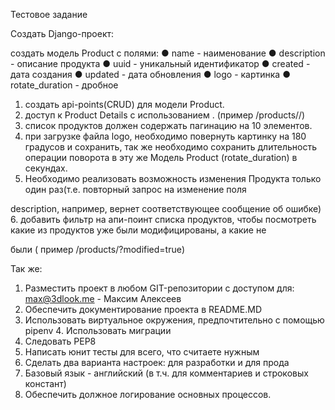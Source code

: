Тестовое задание 

Создать Django-проект: 

создать модель Product c полями: 
● name - наименование 
● description - описание продукта 
● uuid - уникальный идентификатор 
● created - дата создания 
● updated - дата обновления 
● logo - картинка 
● rotate_duration - дробное 

1. создать api-points(CRUD) для модели Product. 
2. доступ к Product Details c использованием <uuid>. (пример /products/<uuid>/) 
3. список продуктов должен содержать пагинацию на 10 элементов. 
4. при загрузке файла logo, необходимо повернуть картинку на 180 градусов и 
сохранить, так же необходимо сохранить длительность операции поворота в эту же Модель Product (rotate_duration) в секундах. 
5. Необходимо реализовать возможность изменения Продукта только один раз(т.е. повторный запрос на изменение поля 

description, например, вернет соответствующее сообщение об ошибке) 
6. добавить фильтр на апи-поинт списка продуктов, чтобы посмотреть какие из продуктов уже были модифицированы, а какие не 

были ( пример /products/?modified=true) 

Так же: 
1. Разместить проект в любом GIT-репозитории с доступом для: max@3dlook.me - Максим Алексеев 
2. Обеспечить документирование проекта в README.MD 
3. Использовать виртуальное окружения, предпочтительно c помощью pipenv 4. Использовать миграции 
5. Следовать PEP8 
6. Написать юнит тесты для всего, что считаете нужным 
7. Сделать два варианта настроек: для разработки и для прода 
8. Базовый язык - английский (в т.ч. для комментариев и строковых констант) 
9. Обеспечить должное логирование основных процессов.